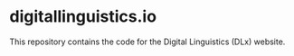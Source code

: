 # digitallinguistics.io

This repository contains the code for the Digital Linguistics (DLx) website.
